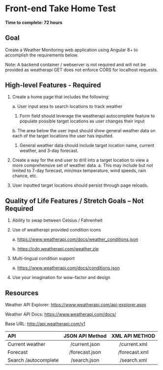 # Front-end Take Home Test
#### Time to complete: 72 hours

## Goal
Create a Weather Monitoring web application using Angular 8+ to accomplish the requirements below.

Note: A backend container / webserver is not required and will not be provided as weatherapi GET does
not enforce CORS for localhost requests.

## High-level Features - Required
1. Create a home page that includes the following:

   a. User input area to search locations to track weather 
   1. Form field should leverage the weatherapi autocomplete feature to populate
      possible target locations as user changes their input

   b. The area below the user input should show general weather data on each of the target
locations the user has inputted.

   1. General weather data should include target location name, current weather,
   and 3-day forecast.

2. Create a way for the end user to drill into a target location to view a more comprehensive set of
   weather data.
   a. This may include but not limited to 7-day forecast, min/max temperature, wind speeds,
   rain chance, etc.

3. User inputted target locations should persist through page reloads.
   
## Quality of Life Features / Stretch Goals – Not Required
1. Ability to swap between Celsius / Fahrenheit
2. Use of weatherapi provided condition icons
   
   a. https://www.weatherapi.com/docs/weather_conditions.json

   b. https://cdn.weatherapi.com/weather.zip
3. Multi-lingual condition support
 
   a. https://www.weatherapi.com/docs/conditions.json
4. Use your imagination for wow-factor and design
   
## Resources
   Weather API Explorer: https://www.weatherapi.com/api-explorer.aspx

   Weather API Docs: https://www.weatherapi.com/docs/

   Base URL: http://api.weatherapi.com/v1

|API                  | JSON API Method | XML API METHOD  |
|:---------------------|:---------------:|:---------------:|
|Current weather      | /current.json  |  /current.xml   |
|Forecast             | /forecast.json |  /forecast.xml  |
|Search /autocomplete | /search.json   | /search.xml     |
